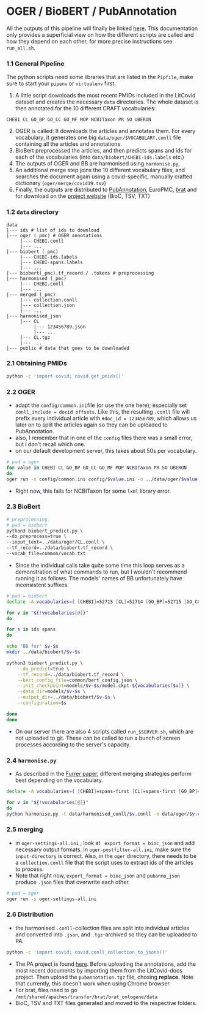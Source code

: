 # OGER / BioBERT / PubAnnotation

All the outputs of this pipeline will finally be linked [here](https://pub.cl.uzh.ch/projects/COVID19/). This documentation only provides a superficial view on how the different scripts are called and how they depend on each other, for more precise instructions see `run_all.sh`.

### 1.1 General Pipeline

The python scripts need some libraries that are listed in the `Pipfile`, make sure to start your `pipenv` or `virtualenv` first.

1. A little script downloads the most recent PMIDs included in the LitCovid dataset and creates the necessary `data` directories. The whole dataset is then annotated for the 10 different CRAFT vocabularies:

```
CHEBI CL GO_BP GO_CC GO_MF MOP NCBITaxon PR SO UBERON
```

2. OGER is called: It downloads the articles and annotates them. For every vocabulary, it generates one big `data/oger/$VOCABULARY.conll` file containing all the articles and annotations.
3. BioBert preprocessed the articles, and then predicts spans and ids for each of the vocabularies (into `data/biobert/CHEBI-ids.labels` etc.)
4. The outputs of OGER and BB are harmonised using `harmonise.py`, 
5. An additional merge step joins the 10 different vocabulary files, and searches the document again using a covid-specific, manually crafted dictionary (`oger/merge/covid19.tsv`)
6. Finally, the outputs are distributed to [PubAnnotation](http://pubannotation.org/projects/LitCovid-OGER-BB), EuroPMC, [brat](https://pub.cl.uzh.ch/projects/ontogene/brat/#/LitCovid/) and for download on the [project website](https://pub.cl.uzh.ch/projects/COVID19/) (BioC, TSV, TXT)

### 1.2 `data` directory

```
data
|--- ids # list of ids to download
|--- oger (_pmc) # OGER annotations
     |--- CHEBI.conll
     |--- ...
|--- biobert (_pmc)
     |--- CHEBI-ids.labels
     |--- CHEBI-spans.labels
     |--- ...
|--- biobert(_pmc).tf_record / .tokens # preprocessing
|--- harmonised (_pmc)
     |--- CHEBI.conll
     |--- ...
|--- merged (_pmc)
     |--- collection.conll
     |--- collection.json
     |--- ...
|--- harmonised_json
     |--- CL
          |--- 123456789.json
          |--- ...
     |--- CL.tgz
     |--- ...
|--- public # data that goes to be downloaded 
```

### 2.1 Obtaining PMIDs

```bash
python -c 'import covid; covid.get_pmids()'
```

### 2.2 OGER

* adapt the `config/common.ini`file (or use the one here); especially set `conll_include = docid offsets`. Like this, the resulting `.conll` file will prefix every individual article with `#doc_id = 123456789`, which allows us later on to split the articles again so they can be uploaded to PubAnnotation.
* also, I remember that in one of the `config` files there was a small error, but I don't recall which one.
* on our default development server, this takes about 50s per vocabulary.

```bash
# pwd = oger
for value in CHEBI CL GO_BP GO_CC GO_MF MOP NCBITaxon PR SO UBERON
do
oger run -s config/common.ini config/$value.ini -o ../data/oger/$value
```

* Right now, this fails for NCBITaxon for some `lxml` library error.

### 2.3 BioBert

```bash
# preprocessing
# pwd = biobert
python3 biobert_predict.py \
--do_preprocess=true \
--input_text=../data/oger/CL.conll \
--tf_record=../data/biobert.tf_record \
--vocab_file=common/vocab.txt
```

* Since the individual calls take quite some time this loop serves as a demonstration of what commands to run, but I wouldn't recommend running it as follows. The models' names of BB unfortunately have inconsistent suffixes.

```bash
# pwd = biobert
declare -A vocabularies=( [CHEBI]=52715 [CL]=52714 [GO_BP]=52715 [GO_CC]=52712 [GO_MF]=52710 [MOP]=52710 [NCBITaxon]=52710 [PR]=52720 [SO]=52714 [UBERON]=52717 )

for v in "${!vocabularies[@]}"
do

for s in ids spans
do

echo "BB for" $v-$s
mkdir ../data/biobert/$v-$s

python3 biobert_predict.py \
	--do_predict=true \
	--tf_record=../data/biobert.tf_record \
	--bert_config_file=common/bert_config.json \
	--init_checkpoint=models/$v-$s/model.ckpt-${vocabularies[$v]} \
	--data_dir=models/$v-$s \
	--output_dir=../data/biobert/$v-$s \
	--configuration=$s

done
done 
```

* On our server there are also 4 scripts called `run_$SERVER.sh`, which are not uploaded to git. These can be called to run a bunch of screen processes according to the server's capacity.

### 2.4 `harmonise.py`

* As described in the [Furrer paper](https://arxiv.org/pdf/2003.07424.pdf), different merging strategies perform best depending on the vocabulary.  

```bash
declare -A vocabularies=( [CHEBI]=spans-first [CL]=spans-first [GO_BP]=spans-first [GO_CC]=spans-first [GO_MF]=spans-first [MOP]=spans-first [NCBITaxon]=ids-first [PR]=spans-only [SO]=spans-first [UBERON]=spans-first )

for v in "${!vocabularies[@]}"
do
python harmonise.py -t data/harmonised_conll/$v.conll -o data/oger/$v.conll -b data/biobert_tokens/collection.tokens -i data/biobert/$v-ids.labels -s data/biobert/$v-spans.labels -m ${vocabularies[$v]}
```
### 2.5 merging

* in `oger-settings-all.ini` , look at ` export_format = bioc_json` and add necessary output formats. In `oger-postfilter-all.ini`, make sure the `input-directory` is correct. Also, in the `oger` directory, there needs to be a `collection.conll` file that the script uses to extract ids of the articles to process.
* Note that right now, `export_format = bioc_json` and `pubanno_json` produce `.json` files that overwrite each other.

```bash
# pwd = oger
oger run -s oger-settings-all.ini
```

### 2.6 Distribution

* the harmonised `.conll`-collection files are split into individual articles and converted into `.json`, and `.tgz`-archived so they can be uploaded to PA.

```bash
python -c 'import covid; covid.conll_collection_to_jsons()'
```

* The PA project is found [here](http://pubannotation.org/projects/LitCovid-OGER-BB). Before uploading the annotations, add the most recent documents by importing them from the LitCovid-docs project. Then upload the `pubannotation.tgz` file, chosing **replace**. Note that currently, this doesn't work when using Chrome browser.
* For brat, files need to go  `/mnt/shared/apaches/transfer/brat/brat_ontogene/data`
* BioC, TSV and TXT files generated and moved to the respective folders.